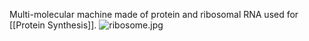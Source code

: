 Multi-molecular machine made of protein and ribosomal RNA used for [[Protein Synthesis]].
![ribosome.jpg](ribosome.jpg)
